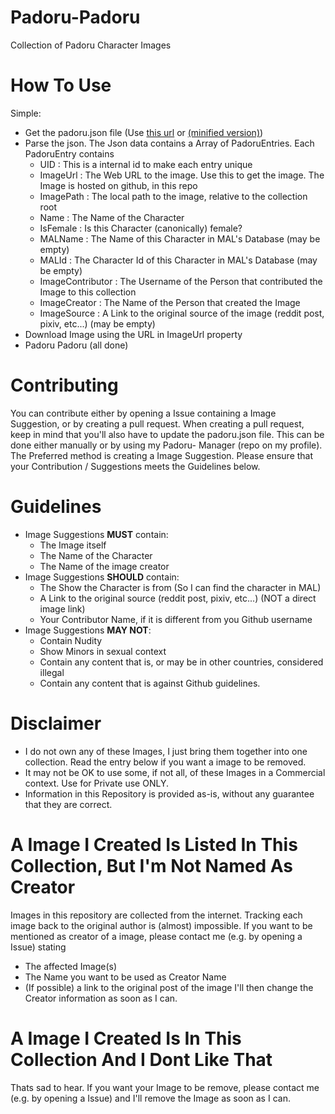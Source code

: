 # Padoru-Padoru
Collection of Padoru Character Images
    
# How To Use
Simple: 
* Get the padoru.json file (Use [this url](https://raw.githubusercontent.com/shadow578/Padoru-Padoru/master/padoru.json) or [(minified version)](https://raw.githubusercontent.com/shadow578/Padoru-Padoru/master/padoru-mini.json))
* Parse the json. The Json data contains a Array of PadoruEntries. Each PadoruEntry contains
    * UID            	: This is a internal id to make each entry unique
    * ImageUrl      	: The Web URL to the image. Use this to get the image. The Image is hosted on github, in this repo
    * ImagePath     	: The local path to the image, relative to the collection root
    * Name          	: The Name of the Character
    * IsFemale      	: Is this Character (canonically) female?
    * MALName       	: The Name of this Character in MAL's Database (may be empty)
    * MALId         	: The Character Id of this Character in MAL's Database (may be empty)
    * ImageContributor	: The Username of the Person that contributed the Image to this collection
    * ImageCreator  	: The Name of the Person that created the Image
    * ImageSource   	: A Link to the original source of the image (reddit post, pixiv, etc...) (may be empty)
* Download Image using the URL in ImageUrl property
* Padoru Padoru (all done)

# Contributing
You can contribute either by opening a Issue containing a Image Suggestion, or by creating a pull request.
When creating a pull request, keep in mind that you'll also have to update the padoru.json file.
This can be done either manually or by using my Padoru- Manager (repo on my profile). 
The Preferred method is creating a Image Suggestion.
Please ensure that your Contribution / Suggestions meets the Guidelines below.

# Guidelines
* Image Suggestions __MUST__ contain:
    * The Image itself
    * The Name of the Character
	* The Name of the image creator
* Image Suggestions __SHOULD__ contain:
	* The Show the Character is from (So I can find the character in MAL)
    * A Link to the original source (reddit post, pixiv, etc...) (NOT a direct image link)
	* Your Contributor Name, if it is different from you Github username
* Image Suggestions __MAY NOT__:
    * Contain Nudity
    * Show Minors in sexual context
    * Contain any content that is, or may be in other countries, considered illegal
    * Contain any content that is against Github guidelines.

# Disclaimer
* I do not own any of these Images, I just bring them together into one collection. Read the entry below if you want a image to be removed.
* It may not be OK to use some, if not all, of these Images in a Commercial context. Use for Private use ONLY.
* Information in this Repository is provided as-is, without any guarantee that they are correct.

# A Image I Created Is Listed In This Collection, But I'm Not Named As Creator
Images in this repository are collected from the internet. Tracking each image back to the original author is (almost) impossible. 
If you want to be mentioned as creator of a image, please contact me (e.g. by opening a Issue) stating 
* The affected Image(s)
* The Name you want to be used as Creator Name
* (If possible) a link to the original post of the image
I'll then change the Creator information as soon as I can.

# A Image I Created Is In This Collection And I Dont Like That
Thats sad to hear. If you want your Image to be remove, please contact me (e.g. by opening a Issue) and I'll remove the Image as soon as I can.
